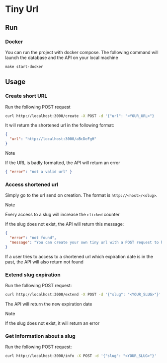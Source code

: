 # Tiny Url

## Run
### Docker
You can run the project with docker compose.
The following command will launch the database and the API on your local machine
```shell
make start-docker
```

## Usage
### Create short URL
Run the following POST request
```bash
curl http://localhost:3000/create -X POST -d '{"url": "<YOUR_URL>"}
```

It will return the shortened url in the following format:
```json
{
  "url": "http://localhost:3000/aBcDeFgH"
}
```

> [!NOTE]
> If the URL is badly formatted, the API will return an error
> ```json
> { "error": "not a valid url" }
> ```

### Access shortened url
Simply go to the url send on creation.
The format is `http://<host>/<slug>`.

> [!NOTE]
> Every access to a slug will increase the `clicked` counter

If the slug does not exist, the API will return this message:
```json
{
  "error": "not found",
  "message": "You can create your own tiny url with a POST request to http://localhost:3000/create with the field 'url'"
}
```

If a user tries to access to a shortened url which expiration date is in the past, the API will also return not found

### Extend slug expiration
Run the following POST request:
```bash
curl http://localhost:3000/extend -X POST -d '{"slug": "<YOUR_SLUG>"}'
```

The API will return the new expiration date

> [!NOTE]
> If the slug does not exist, it will return an error

### Get information about a slug 
Run the following POST request:
```bash
curl http://localhost:3000/info -X POST -d '{"slug": "<YOUR_SLUG>"}'
```